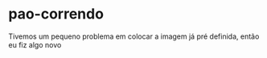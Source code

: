 # pao-correndo
Tivemos um pequeno problema em colocar a imagem já pré definida, então eu fiz algo novo
